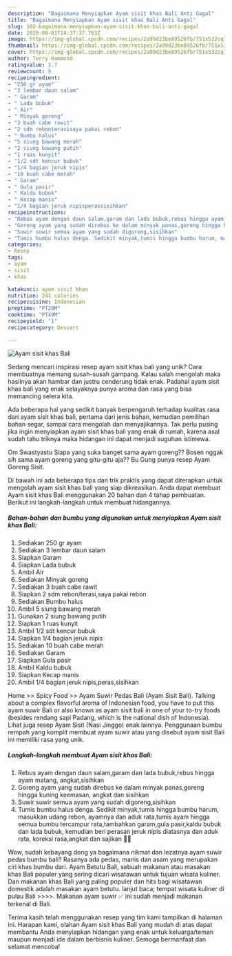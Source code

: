 ```yaml
---
description: "Bagaimana Menyiapkan Ayam sisit khas Bali Anti Gagal"
title: "Bagaimana Menyiapkan Ayam sisit khas Bali Anti Gagal"
slug: 102-bagaimana-menyiapkan-ayam-sisit-khas-bali-anti-gagal
date: 2020-08-01T14:37:37.763Z
image: https://img-global.cpcdn.com/recipes/2a99d23be89526fb/751x532cq70/ayam-sisit-khas-bali-foto-resep-utama.jpg
thumbnail: https://img-global.cpcdn.com/recipes/2a99d23be89526fb/751x532cq70/ayam-sisit-khas-bali-foto-resep-utama.jpg
cover: https://img-global.cpcdn.com/recipes/2a99d23be89526fb/751x532cq70/ayam-sisit-khas-bali-foto-resep-utama.jpg
author: Terry Hammond
ratingvalue: 3.7
reviewcount: 9
recipeingredient:
- "250 gr ayam"
- "3 lembar daun salam"
- " Garam"
- " Lada bubuk"
- " Air"
- " Minyak goreng"
- "3 buah cabe rawit"
- "2 sdm rebonterasisaya pakai rebon"
- " Bumbu halus"
- "5 siung bawang merah"
- "2 siung bawang putih"
- "1 ruas kunyit"
- "1/2 sdt kencur bubuk"
- "1/4 bagian jeruk nipis"
- "10 buah cabe merah"
- " Garam"
- " Gula pasir"
- " Kaldu bubuk"
- " Kecap manis"
- "1/4 bagian jeruk nipisperassisihkan"
recipeinstructions:
- "Rebus ayam dengan daun salam,garam dan lada bubuk,rebus hingga ayam matang, angkat,sisihkan"
- "Goreng ayam yang sudah direbus ke dalam minyak panas,goreng hingga kuning keemasan, angkat dan sisihkan"
- "Suwir suwir semua ayam yang sudah digoreng,sisihkan"
- "Tumis bumbu halus denga. Sedikit minyak,tumis hingga bumbu harum, masukkan udang rebon, ayamnya dan aduk rata,tumis ayam hingga semua bumbu tercampur rata,tambahkan garam,gula pasir,kaldu bubuk dan lada bubuk, kemudian beri perasan jeruk nipis diatasnya dan aduk rata, koreksi rasa,angkat dan sajikan 🤗💞"
categories:
- Resep
tags:
- ayam
- sisit
- khas

katakunci: ayam sisit khas 
nutrition: 241 calories
recipecuisine: Indonesian
preptime: "PT29M"
cooktime: "PT49M"
recipeyield: "1"
recipecategory: Dessert

---
```



![Ayam sisit khas Bali](https://img-global.cpcdn.com/recipes/2a99d23be89526fb/751x532cq70/ayam-sisit-khas-bali-foto-resep-utama.jpg)

Sedang mencari inspirasi resep ayam sisit khas bali yang unik? Cara membuatnya memang susah-susah gampang. Kalau salah mengolah maka hasilnya akan hambar dan justru cenderung tidak enak. Padahal ayam sisit khas bali yang enak selayaknya punya aroma dan rasa yang bisa memancing selera kita.

Ada beberapa hal yang sedikit banyak berpengaruh terhadap kualitas rasa dari ayam sisit khas bali, pertama dari jenis bahan, kemudian pemilihan bahan segar, sampai cara mengolah dan menyajikannya. Tak perlu pusing jika ingin menyiapkan ayam sisit khas bali yang enak di rumah, karena asal sudah tahu triknya maka hidangan ini dapat menjadi suguhan istimewa.

Om Swastyastu Siapa yang suka banget sama ayam goreng?? Bosen nggak sih sama ayam goreng yang gitu-gitu aja?? Bu Gung punya resep Ayam Goreng Sisit.


Di bawah ini ada beberapa tips dan trik praktis yang dapat diterapkan untuk mengolah ayam sisit khas bali yang siap dikreasikan. Anda dapat membuat Ayam sisit khas Bali menggunakan 20 bahan dan 4 tahap pembuatan. Berikut ini langkah-langkah untuk membuat hidangannya.

<!--inarticleads1-->

##### Bahan-bahan dan bumbu yang digunakan untuk menyiapkan Ayam sisit khas Bali:

1. Sediakan 250 gr ayam
1. Sediakan 3 lembar daun salam
1. Siapkan  Garam
1. Siapkan  Lada bubuk
1. Ambil  Air
1. Sediakan  Minyak goreng
1. Sediakan 3 buah cabe rawit
1. Siapkan 2 sdm rebon/terasi,saya pakai rebon
1. Sediakan  Bumbu halus
1. Ambil 5 siung bawang merah
1. Gunakan 2 siung bawang putih
1. Siapkan 1 ruas kunyit
1. Ambil 1/2 sdt kencur bubuk
1. Siapkan 1/4 bagian jeruk nipis
1. Sediakan 10 buah cabe merah
1. Sediakan  Garam
1. Siapkan  Gula pasir
1. Ambil  Kaldu bubuk
1. Siapkan  Kecap manis
1. Ambil 1/4 bagian jeruk nipis,peras,sisihkan


Home &gt;&gt; Spicy Food &gt;&gt; Ayam Suwir Pedas Bali (Ayam Sisit Bali). Talking about a complex flavorful aroma of Indonesian food, you have to put this ayam suwir Bali or also known as ayam sisit bali in one of your to-try foods (besides rendang sapi Padang, which is the national dish of Indonesia). Lihat juga resep Ayam Sisit (Nasi Jinggo) enak lainnya. Penggunaan bumbu rempah yang komplit membuat ayam suwir atau yang disebut ayam sisit Bali ini memiliki rasa yang unik. 

<!--inarticleads2-->

##### Langkah-langkah membuat Ayam sisit khas Bali:

1. Rebus ayam dengan daun salam,garam dan lada bubuk,rebus hingga ayam matang, angkat,sisihkan
1. Goreng ayam yang sudah direbus ke dalam minyak panas,goreng hingga kuning keemasan, angkat dan sisihkan
1. Suwir suwir semua ayam yang sudah digoreng,sisihkan
1. Tumis bumbu halus denga. Sedikit minyak,tumis hingga bumbu harum, masukkan udang rebon, ayamnya dan aduk rata,tumis ayam hingga semua bumbu tercampur rata,tambahkan garam,gula pasir,kaldu bubuk dan lada bubuk, kemudian beri perasan jeruk nipis diatasnya dan aduk rata, koreksi rasa,angkat dan sajikan 🤗💞


Wow, sudah kebayang dong ya bagaimana nikmat dan lezatnya ayam suwir pedas bumbu bali? Rasanya ada pedas, manis dan asam yang merupakan ciri khas bumbu dari. Ayam Betutu Bali, sebuah makanan atau masakan khas Bali populer yang sering dicari wisatawan untuk tujuan wisata kuliner. Dan makanan khas Bali yang paling populer dan hits bagi wisatawan domestik adalah masakan ayam betutu. lanjut baca; tempat wisata kuliner di pulau Bali &gt;&gt;&gt;&gt;. Makanan ayam suwir ✅ ini sudah menjadi makanan terkenal di Bali. 

Terima kasih telah menggunakan resep yang tim kami tampilkan di halaman ini. Harapan kami, olahan Ayam sisit khas Bali yang mudah di atas dapat membantu Anda menyiapkan hidangan yang enak untuk keluarga/teman maupun menjadi ide dalam berbisnis kuliner. Semoga bermanfaat dan selamat mencoba!

